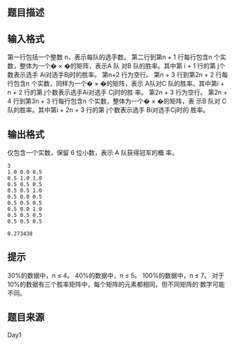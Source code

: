 


## 题目描述
## 输入格式
第一行包括一个整数 n，表示每队的选手数。 
第二行到第n + 1 行每行包含n 个实数，整体为一个� × �的矩阵，表示A 队
对B 队的胜率。其中第 i + 1 行的第 j个数表示选手 Ai对选手Bj时的胜率。 
第n+2 行为空行。 
第n + 3 行到第2n + 2 行每行包含n 个实数，同样为一个� × �的矩阵，表示
A队对C 队的胜率。其中第i + n + 2 行的第 j个数表示选手Ai对选手 Cj时的胜
率。 
第2n + 3 行为空行。 
第2n + 4 行到第3n + 3 行每行包含n 个实数，整体为一个� × �的矩阵，表
示B 队对 C队的胜率。其中第i + 2n + 3 行的第 j个数表示选手 Bi对选手Cj时的
胜率。 
## 输出格式
仅包含一个实数，保留 6 位小数，表示 A 队获得冠军的概
率。 

```input1
3 
1.0 0.0 0.5 
0.5 1.0 1.0 
0.5 0.5 0.5 
0.5 0.5 1.0 
0.5 0.0 0.5 
0.5 0.5 0.5 
0.5 0.0 1.0 
0.5 0.5 0.5 
0.5 0.5 0.5  

```

```output1
0.273438 
```

## 提示
30%的数据中，n ≤ 4。 
40%的数据中，n ≤ 5。 
100%的数据中，n ≤ 7。 
对于10%的数据有三个胜率矩阵中，每个矩阵的元素都相同，但不同矩阵的
数字可能不同。 
## 题目来源
Day1


